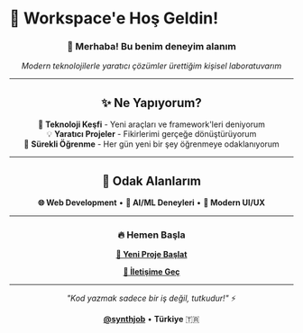 # 🚀 Workspace'e Hoş Geldin!

<div align="center">

### 👋 Merhaba! Bu benim deneyim alanım

*Modern teknolojilerle yaratıcı çözümler ürettiğim kişisel laboratuvarım*

---

## ✨ Ne Yapıyorum?

🔬 **Teknoloji Keşfi** - Yeni araçları ve framework'leri deniyorum  
💡 **Yaratıcı Projeler** - Fikirlerimi gerçeğe dönüştürüyorum  
🚀 **Sürekli Öğrenme** - Her gün yeni bir şey öğrenmeye odaklanıyorum  

---

## 🎯 Odak Alanlarım

**🌐 Web Development** • **🤖 AI/ML Deneyleri** • **📱 Modern UI/UX**

---

### 🔥 Hemen Başla

<div align="center">

**[🚀 Yeni Proje Başlat](https://github.com/synthjob/workspace/issues/new?template=project-idea.md)** 

**[💬 İletişime Geç](mailto:iletisim@example.com)**

</div>

---

<div align="center">

*"Kod yazmak sadece bir iş değil, tutkudur!"* ⚡

**[@synthjob](https://github.com/synthjob)** • **Türkiye** 🇹🇷

</div>

</div>
